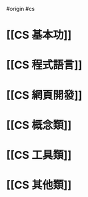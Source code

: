 #origin #cs 

# [[CS 基本功]]

# [[CS 程式語言]]

# [[CS 網頁開發]]

# [[CS 概念類]]

# [[CS 工具類]]

# [[CS 其他類]]

